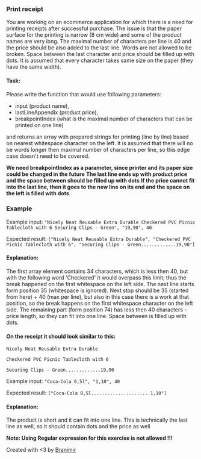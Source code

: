 ### Print receipt

You are working on an ecommerce application for which there is a need for printing receipts after successful purchase. The issue is that the paper surface for the printing is narrow (8 cm wide) and some of the product names are very long. The maximal number of characters per line is 40 and the price should be also added to the last line. Words are not allowed to be broken. Space between the last character and price should be filled up with dots. It is assumed that every character takes same size on the paper (they have the same width).

#### Task:

Please write the function that would use following parameters:

- input (product name),
- lastLineAppendix (product price),
- breakpointIndex (what is the maximal number of characters that can be printed on one line)

and returns an array with prepared strings for printing (line by line) based on nearest whitespace character on the left. It is assumed that there will no be words longer then maximal number of characters per line, so this edge case doesn't need to be covered.

**We need breakpointIndex as a parameter, since printer and its paper size could be changed in the future**
**The last line ends up with product price and the space between should be filled up with dots**
**If the price cannot fit into the last line, then it goes to the new line on its end and the space on the left is filled with dots**

### Example

Example input:
`"Nicely Neat Reusable Extra Durable Checkered PVC Picnic Tablecloth with 6 Securing Clips - Green", "19,90", 40`

Expected result:
`["Nicely Neat Reusable Extra Durable", "Checkered PVC Picnic Tablecloth with 6", "Securing Clips - Green.............19,90"]`

#### Explanation:

The first array element contains 34 characters, which is less then 40, but with the following word 'Checkered' it would overpass this limit; thus the break happened on the first whitespace on the left side. The next line starts form position 35 (whitespace is ignored). Next stop should be 35 (started from here) + 40 (max per line), but also in this case there is a work at that position, so the break happens on the first whitespace character on the left side. The remaining part (form position 74) has less then 40 characters - price length, so they can fit into one line. Space between is filled up with dots.

#### On the receipt it should look similar to this:

```
Nicely Neat Reusable Extra Durable

Checkered PVC Picnic Tablecloth with 6

Securing Clips - Green.............19,90
```

Example input:
`"Coca-Cola 0,5l", "1,10", 40`

Expected result:
`["Coca-Cola 0,5l......................1,10"]`

#### Explanation:

The product is short and it can fit into one line. This is technically the last line as well, so it should contain dots and the price as well

**Note: Using Regular expression for this exercise is not allowed !!!**

Created with <3 by [Branimir](https://github.com/Branimir)
